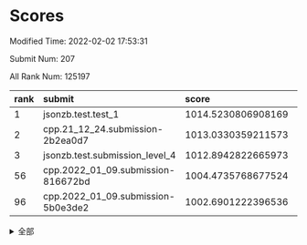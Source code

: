 # Scores

Modified Time: 2022-02-02 17:53:31

Submit Num: 207

All Rank Num: 125197

| rank |               submit               |       score        |       sigma        | pk_num |
| :--- | :--------------------------------- | :----------------- | :----------------- | :----- |
| 1    | jsonzb.test.test_1                 | 1014.5230806908169 | 0.8591874470177701 | 2421   |
| 2    | cpp.21_12_24.submission-2b2ea0d7   | 1013.0330359211573 | 0.784630561487922  | 2423   |
| 3    | jsonzb.test.submission_level_4     | 1012.8942822665973 | 0.8201100545660058 | 2415   |
| 56   | cpp.2022_01_09.submission-816672bd | 1004.4735768677524 | 0.7260186795481531 | 2421   |
| 96   | cpp.2022_01_09.submission-5b0e3de2 | 1002.6901222396536 | 0.7187002454171701 | 2417   |


<details>
<summary>全部</summary>

| rank |                 submit                 |       score        |       sigma        | pk_num |
| :--- | :------------------------------------- | :----------------- | :----------------- | :----- |
| 1    | jsonzb.test.test_1                     | 1014.5230806908169 | 0.8591874470177701 | 2421   |
| 2    | cpp.21_12_24.submission-2b2ea0d7       | 1013.0330359211573 | 0.784630561487922  | 2423   |
| 3    | jsonzb.test.submission_level_4         | 1012.8942822665973 | 0.8201100545660058 | 2415   |
| 4    | gobigger.level_3.submission_level_3_27 | 1012.1581055510568 | 0.7740266650710261 | 2420   |
| 5    | gobigger.level_3.submission_level_3_16 | 1011.3803320912915 | 0.7571505819805252 | 2421   |
| 6    | gobigger.level_3.submission_level_3_8  | 1011.2448301568509 | 0.7751118242069467 | 2425   |
| 7    | gobigger.level_3.submission_level_3_32 | 1011.1337453601459 | 0.7895946569481915 | 2419   |
| 8    | gobigger.level_3.submission_level_3_29 | 1011.0304429502703 | 0.7744603341553    | 2423   |
| 9    | gobigger.level_3.submission_level_3_2  | 1011.0187780849975 | 0.77437610073212   | 2414   |
| 10   | gobigger.level_3.submission_level_3_49 | 1010.7374244257653 | 0.7753613639194068 | 2418   |
| 11   | gobigger.level_3.submission_level_3_47 | 1010.6911577929026 | 0.7526055779484189 | 2422   |
| 12   | gobigger.level_3.submission_level_3_40 | 1010.6710183496574 | 0.7683837629924006 | 2418   |
| 13   | gobigger.level_3.submission_level_3_26 | 1010.6253779896895 | 0.7731081455016303 | 2419   |
| 14   | gobigger.level_3.submission_level_3_33 | 1010.6128311387956 | 0.7449082168174224 | 2422   |
| 15   | gobigger.level_3.submission_level_3_20 | 1010.4562374167515 | 0.7551541532185061 | 2423   |
| 16   | gobigger.level_3.submission_level_3_34 | 1010.374800266151  | 0.784958339614664  | 2422   |
| 17   | gobigger.level_3.submission_level_3_24 | 1010.372544582143  | 0.7642796057292808 | 2426   |
| 18   | gobigger.level_3.submission_level_3_35 | 1010.3202557760102 | 0.7586818353664928 | 2424   |
| 19   | gobigger.level_3.submission_level_3_28 | 1010.3170699684978 | 0.7587166924185051 | 2423   |
| 20   | gobigger.level_3.submission_level_3_23 | 1010.2267737189532 | 0.7552939290873472 | 2422   |
| 21   | gobigger.level_3.submission_level_3_44 | 1010.2217489103319 | 0.7535451800995769 | 2415   |
| 22   | gobigger.level_3.submission_level_3_11 | 1010.2016556860084 | 0.7591468844620646 | 2424   |
| 23   | gobigger.level_3.submission_level_3_39 | 1010.183851585737  | 0.7506419025303595 | 2420   |
| 24   | gobigger.level_3.submission_level_3_0  | 1010.1786800677944 | 0.7634087127124303 | 2421   |
| 25   | gobigger.level_3.submission_level_3_46 | 1010.1497990014393 | 0.7757861816047742 | 2422   |
| 26   | gobigger.level_3.submission_level_3_15 | 1010.1349070535442 | 0.7646699588441723 | 2416   |
| 27   | gobigger.level_3.submission_level_3_5  | 1010.1110681783549 | 0.783140265975688  | 2417   |
| 28   | gobigger.level_3.submission_level_3_17 | 1010.0503884569587 | 0.7405007268596865 | 2418   |
| 29   | gobigger.level_3.submission_level_3_41 | 1009.9564396505265 | 0.7815947841488226 | 2416   |
| 30   | gobigger.level_3.submission_level_3_30 | 1009.907299671569  | 0.7496766012912094 | 2415   |
| 31   | gobigger.level_3.submission_level_3_7  | 1009.8517900566937 | 0.7426771134345557 | 2418   |
| 32   | gobigger.level_3.submission_level_3_31 | 1009.8500424726709 | 0.7537380246382624 | 2422   |
| 33   | gobigger.level_3.submission_level_3_37 | 1009.8240405714222 | 0.7615177609149607 | 2419   |
| 34   | gobigger.level_3.submission_level_3_42 | 1009.7959726763423 | 0.7528278457853986 | 2421   |
| 35   | gobigger.level_3.submission_level_3_22 | 1009.7583498877702 | 0.7513911031506176 | 2416   |
| 36   | gobigger.level_3.submission_level_3_43 | 1009.7332932624811 | 0.7803894570795809 | 2426   |
| 37   | gobigger.level_3.submission_level_3_13 | 1009.5848166813296 | 0.7395561597998214 | 2416   |
| 38   | gobigger.level_3.submission_level_3_38 | 1009.5811013875824 | 0.756719454552719  | 2416   |
| 39   | gobigger.level_3.submission_level_3_10 | 1009.5453477208347 | 0.754404129507981  | 2428   |
| 40   | gobigger.level_3.submission_level_3_1  | 1009.3075861936599 | 0.7522568422222927 | 2420   |
| 41   | gobigger.level_3.submission_level_3_25 | 1009.3074787642149 | 0.7606016003773265 | 2424   |
| 42   | gobigger.level_3.submission_level_3_4  | 1009.2684822845745 | 0.7590799251127615 | 2417   |
| 43   | gobigger.level_3.submission_level_3_3  | 1009.2554810522403 | 0.7476913398537887 | 2420   |
| 44   | gobigger.level_3.submission_level_3_9  | 1009.1627132072962 | 0.7598924198248649 | 2418   |
| 45   | gobigger.level_3.submission_level_3_14 | 1009.0854784936558 | 0.7423333565077641 | 2424   |
| 46   | gobigger.level_3.submission_level_3_12 | 1009.0851749709351 | 0.7469338394932166 | 2413   |
| 47   | gobigger.level_3.submission_level_3_19 | 1009.0739321610247 | 0.7313090378718011 | 2419   |
| 48   | gobigger.level_3.submission_level_3_45 | 1009.0655029498944 | 0.7697872882403877 | 2423   |
| 49   | gobigger.level_3.submission_level_3_36 | 1008.9090351596574 | 0.7463860663281069 | 2417   |
| 50   | gobigger.level_3.submission_level_3_6  | 1008.8907952385782 | 0.7600448519425622 | 2422   |
| 51   | gobigger.level_3.submission_level_3_48 | 1008.5440883642832 | 0.7407696951214772 | 2424   |
| 52   | gobigger.level_3.submission_level_3_18 | 1008.5409540311692 | 0.7423364100772909 | 2421   |
| 53   | gobigger.level_3.submission_level_3_21 | 1008.2379543507695 | 0.7361937225603497 | 2424   |
| 54   | gobigger.level_1.submission_level_1_36 | 1005.2141992557371 | 0.7188956416522169 | 2416   |
| 55   | gobigger.level_1.submission_level_1_10 | 1004.9277889012236 | 0.7360804444129787 | 2414   |
| 56   | cpp.2022_01_09.submission-816672bd     | 1004.4735768677524 | 0.7260186795481531 | 2421   |
| 57   | gobigger.level_1.submission_level_1_31 | 1004.4088240406952 | 0.7129846051950491 | 2418   |
| 58   | gobigger.level_1.submission_level_1_46 | 1004.3339653728731 | 0.7255600374756203 | 2421   |
| 59   | gobigger.level_1.submission_level_1_23 | 1004.2201092255282 | 0.7153451786891336 | 2416   |
| 60   | gobigger.level_1.submission_level_1_5  | 1004.155433778242  | 0.7152794990242364 | 2418   |
| 61   | gobigger.level_1.submission_level_1_29 | 1004.1292975931501 | 0.7205157991954074 | 2421   |
| 62   | gobigger.level_1.submission_level_1_38 | 1003.9809747696773 | 0.7122367225929649 | 2418   |
| 63   | gobigger.level_1.submission_level_1_40 | 1003.9574158078249 | 0.7126627408610948 | 2417   |
| 64   | gobigger.level_1.submission_level_1_32 | 1003.8368702820258 | 0.7238466370800788 | 2424   |
| 65   | gobigger.level_1.submission_level_1_28 | 1003.8045879670763 | 0.7133543822545797 | 2416   |
| 66   | gobigger.level_1.submission_level_1_13 | 1003.8006527081111 | 0.7438923813153925 | 2415   |
| 67   | gobigger.level_1.submission_level_1_19 | 1003.7986189192484 | 0.7281809154019209 | 2418   |
| 68   | gobigger.level_1.submission_level_1_21 | 1003.7482660189206 | 0.7153416512116731 | 2417   |
| 69   | gobigger.level_1.submission_level_1_25 | 1003.7475460314339 | 0.7191982283149608 | 2418   |
| 70   | gobigger.level_1.submission_level_1_49 | 1003.7247741641806 | 0.7246247391403696 | 2419   |
| 71   | gobigger.level_1.submission_level_1_30 | 1003.718492983125  | 0.7149658885014938 | 2415   |
| 72   | gobigger.level_1.submission_level_1_41 | 1003.6827339844167 | 0.7149886981134437 | 2416   |
| 73   | gobigger.level_1.submission_level_1_26 | 1003.6000134927865 | 0.7185624501200343 | 2422   |
| 74   | gobigger.level_1.submission_level_1_12 | 1003.5634536534179 | 0.729588331665091  | 2419   |
| 75   | gobigger.level_1.submission_level_1_27 | 1003.4962037806046 | 0.7135675572576875 | 2422   |
| 76   | gobigger.level_1.submission_level_1_9  | 1003.4825214180717 | 0.7226160471424109 | 2420   |
| 77   | gobigger.level_1.submission_level_1_4  | 1003.4642335962718 | 0.727270265698426  | 2414   |
| 78   | gobigger.level_1.submission_level_1_22 | 1003.4620283388232 | 0.7347437020659253 | 2424   |
| 79   | gobigger.level_1.submission_level_1_42 | 1003.4389216130311 | 0.7110384004745693 | 2422   |
| 80   | gobigger.level_1.submission_level_1_0  | 1003.4313160251222 | 0.7167073226519375 | 2420   |
| 81   | gobigger.level_1.submission_level_1_48 | 1003.4086866582886 | 0.7216826422395819 | 2422   |
| 82   | gobigger.level_1.submission_level_1_20 | 1003.3976729682063 | 0.7188028750552503 | 2423   |
| 83   | gobigger.level_1.submission_level_1_16 | 1003.3957885046087 | 0.715030638999175  | 2420   |
| 84   | gobigger.level_1.submission_level_1_24 | 1003.2015158186844 | 0.7182657366729801 | 2419   |
| 85   | gobigger.level_1.submission_level_1_1  | 1003.1271380156891 | 0.7140002899450133 | 2422   |
| 86   | gobigger.level_1.submission_level_1_44 | 1003.088955354645  | 0.7117982856858702 | 2420   |
| 87   | gobigger.level_1.submission_level_1_14 | 1003.0884514572886 | 0.7299045286496252 | 2419   |
| 88   | gobigger.level_1.submission_level_1_43 | 1003.0724626458328 | 0.7102600473323615 | 2418   |
| 89   | gobigger.level_1.submission_level_1_18 | 1003.0674897591322 | 0.7141823886465696 | 2424   |
| 90   | gobigger.level_1.submission_level_1_45 | 1003.0056282550744 | 0.7224658699317558 | 2420   |
| 91   | gobigger.level_1.submission_level_1_34 | 1002.9564625667002 | 0.7232431501015628 | 2419   |
| 92   | gobigger.level_1.submission_level_1_39 | 1002.926464414343  | 0.7256706009601585 | 2417   |
| 93   | gobigger.level_1.submission_level_1_2  | 1002.8845041290289 | 0.7116415042185305 | 2421   |
| 94   | gobigger.level_1.submission_level_1_15 | 1002.8650509269463 | 0.7206041622942034 | 2415   |
| 95   | gobigger.level_1.submission_level_1_6  | 1002.7522000678424 | 0.7175883430439998 | 2418   |
| 96   | cpp.2022_01_09.submission-5b0e3de2     | 1002.6901222396536 | 0.7187002454171701 | 2417   |
| 97   | gobigger.level_1.submission_level_1_17 | 1002.6195836941995 | 0.7050837672631195 | 2416   |
| 98   | gobigger.level_1.submission_level_1_47 | 1002.5815091667006 | 0.724026674291466  | 2417   |
| 99   | gobigger.level_1.submission_level_1_37 | 1002.533346141993  | 0.7198353561305045 | 2420   |
| 100  | gobigger.level_1.submission_level_1_3  | 1002.5130576615206 | 0.7204951426469514 | 2422   |
| 101  | gobigger.level_1.submission_level_1_7  | 1002.437568892505  | 0.7137690639585191 | 2420   |
| 102  | gobigger.level_1.submission_level_1_11 | 1002.3365099700424 | 0.7095403446842288 | 2422   |
| 103  | gobigger.level_1.submission_level_1_8  | 1002.171337482597  | 0.7188164653463424 | 2416   |
| 104  | gobigger.level_1.submission_level_1_35 | 1001.7222593379669 | 0.7126682548833809 | 2419   |
| 105  | gobigger.level_1.submission_level_1_33 | 1001.4264505945343 | 0.725777081086236  | 2420   |
| 106  | gobigger.random.submission_random_22   | 997.8782618537082  | 0.7070819909460074 | 2418   |
| 107  | gobigger.random.submission_random_12   | 997.3041668053723  | 0.7108210213414258 | 2415   |
| 108  | gobigger.random.submission_random_32   | 997.0337276864336  | 0.7013961155783662 | 2417   |
| 109  | gobigger.random.submission_random_19   | 997.0238200040218  | 0.7049759475664605 | 2418   |
| 110  | gobigger.random.submission_random_24   | 997.0030265001519  | 0.7089029840612188 | 2419   |
| 111  | gobigger.random.submission_random_1    | 996.794765174131   | 0.6988630280938233 | 2416   |
| 112  | gobigger.random.submission_random_48   | 996.7770017691107  | 0.7047242260733559 | 2415   |
| 113  | gobigger.random.submission_random_44   | 996.6706016698873  | 0.7126456453568432 | 2416   |
| 114  | gobigger.random.submission_random_31   | 996.6589484931428  | 0.714901739078939  | 2422   |
| 115  | gobigger.random.submission_random_46   | 996.6090798296212  | 0.7182421910706895 | 2422   |
| 116  | gobigger.random.submission_random_21   | 996.559405516234   | 0.7157689190116429 | 2419   |
| 117  | gobigger.random.submission_random_23   | 996.4258253475143  | 0.7100345497751899 | 2417   |
| 118  | gobigger.random.submission_random_28   | 996.4247235256253  | 0.7155756186021613 | 2421   |
| 119  | gobigger.random.submission_random_25   | 996.4133239194285  | 0.7120424201577471 | 2417   |
| 120  | gobigger.random.submission_random_16   | 996.21164311032    | 0.7210107865017491 | 2424   |
| 121  | gobigger.random.submission_random_6    | 996.1680280142193  | 0.7188448898505544 | 2418   |
| 122  | gobigger.random.submission_random_36   | 996.1669828937112  | 0.7072707853798534 | 2415   |
| 123  | gobigger.random.submission_random_40   | 996.1612089603417  | 0.713452841432663  | 2425   |
| 124  | gobigger.random.submission_random_11   | 996.1509496442533  | 0.7041009930536775 | 2424   |
| 125  | gobigger.random.submission_random_9    | 996.1265928886705  | 0.7000956619964869 | 2416   |
| 126  | gobigger.random.submission_random_27   | 996.0992164592598  | 0.7124961436014356 | 2416   |
| 127  | gobigger.random.submission_random_29   | 996.0612998119666  | 0.7166755489477574 | 2417   |
| 128  | gobigger.random.submission_random_39   | 996.0384362136234  | 0.7065353550772835 | 2421   |
| 129  | gobigger.random.submission_random_41   | 995.8590705562467  | 0.713164053071429  | 2420   |
| 130  | gobigger.random.submission_random_34   | 995.8418424372763  | 0.7234158522621512 | 2417   |
| 131  | gobigger.random.submission_random_42   | 995.8093194119729  | 0.7247903650168536 | 2423   |
| 132  | gobigger.random.submission_random_26   | 995.7612165008494  | 0.7140667271241499 | 2411   |
| 133  | gobigger.random.submission_random_4    | 995.7392793161142  | 0.7152638598532055 | 2417   |
| 134  | gobigger.random.submission_random_5    | 995.70117983758    | 0.7072166315179096 | 2421   |
| 135  | gobigger.random.submission_random_8    | 995.6456209439066  | 0.7133141549547307 | 2417   |
| 136  | gobigger.random.submission_random_45   | 995.6069407405196  | 0.704782735497719  | 2418   |
| 137  | gobigger.random.submission_random_30   | 995.6046206525355  | 0.7172458498647538 | 2425   |
| 138  | gobigger.random.submission_random_17   | 995.5083150869162  | 0.7105808185252804 | 2420   |
| 139  | gobigger.random.submission_random_2    | 995.5025733464676  | 0.7184404312574828 | 2418   |
| 140  | gobigger.random.submission_random_49   | 995.451885092316   | 0.6976692039721576 | 2420   |
| 141  | gobigger.random.submission_random_13   | 995.3296842643105  | 0.7112208972910892 | 2422   |
| 142  | gobigger.random.submission_random_38   | 995.3078828922398  | 0.7184630504415667 | 2424   |
| 143  | gobigger.random.submission_random_47   | 995.28470648967    | 0.7064000122549431 | 2426   |
| 144  | gobigger.random.submission_random_10   | 995.2654442114364  | 0.7186353674134437 | 2413   |
| 145  | gobigger.random.submission_random_7    | 995.2568070946446  | 0.7067329450945223 | 2422   |
| 146  | gobigger.random.submission_random_15   | 995.248610305632   | 0.7259437241649099 | 2417   |
| 147  | gobigger.random.submission_random_3    | 995.1736970281943  | 0.7157849429148965 | 2422   |
| 148  | gobigger.random.submission_random_43   | 995.0263291648555  | 0.7093832931557073 | 2414   |
| 149  | gobigger.random.submission_random_18   | 995.0075721971069  | 0.7171787278537785 | 2412   |
| 150  | gobigger.random.submission_random_37   | 994.9178419349884  | 0.708286215413945  | 2420   |
| 151  | gobigger.random.submission_random_33   | 994.8660198189694  | 0.7130439477963805 | 2415   |
| 152  | gobigger.random.submission_random_14   | 994.698841792119   | 0.715489600118906  | 2417   |
| 153  | gobigger.random.submission_random_35   | 994.6393719640381  | 0.7225664970812907 | 2418   |
| 154  | gobigger.random.submission_random_20   | 994.4380053907254  | 0.7266602201881145 | 2422   |
| 155  | gobigger.level_2.submission_level_2_34 | 994.080036394743   | 0.7299717103380123 | 2421   |
| 156  | gobigger.random.submission_random_0    | 993.7600125490569  | 0.7139569456200572 | 2417   |
| 157  | gobigger.level_2.submission_level_2_20 | 993.6965544007082  | 0.7460361392196889 | 2422   |
| 158  | gobigger.level_2.submission_level_2_1  | 993.0830712273024  | 0.7194765796511265 | 2419   |
| 159  | gobigger.level_2.submission_level_2_10 | 993.0823621222963  | 0.7605575619631615 | 2420   |
| 160  | gobigger.level_2.submission_level_2_40 | 993.0749796606751  | 0.715679041245817  | 2416   |
| 161  | gobigger.level_2.submission_level_2_36 | 993.0509605764561  | 0.7394125409010555 | 2424   |
| 162  | gobigger.level_2.submission_level_2_2  | 993.0081956535455  | 0.741526771497881  | 2418   |
| 163  | gobigger.level_2.submission_level_2_19 | 992.9947969961808  | 0.7567087073583223 | 2420   |
| 164  | gobigger.level_2.submission_level_2_23 | 992.9194697661335  | 0.7422632193872972 | 2418   |
| 165  | gobigger.level_2.submission_level_2_6  | 992.8978527670448  | 0.723722516027939  | 2420   |
| 166  | gobigger.level_2.submission_level_2_21 | 992.6962693050676  | 0.7408918720811879 | 2422   |
| 167  | gobigger.level_2.submission_level_2_41 | 992.6320157467052  | 0.7295358332278007 | 2418   |
| 168  | gobigger.level_2.submission_level_2_13 | 992.461358563417   | 0.7561315928154172 | 2422   |
| 169  | gobigger.level_2.submission_level_2_29 | 992.4612799427572  | 0.7664568836623613 | 2419   |
| 170  | gobigger.level_2.submission_level_2_31 | 992.3127615464745  | 0.732422787605807  | 2421   |
| 171  | gobigger.level_2.submission_level_2_15 | 992.263274573512   | 0.7500447848764109 | 2419   |
| 172  | gobigger.level_2.submission_level_2_14 | 992.2436672267753  | 0.732024916478818  | 2415   |
| 173  | gobigger.level_2.submission_level_2_27 | 992.2404971560277  | 0.7473346245831324 | 2420   |
| 174  | gobigger.level_2.submission_level_2_22 | 992.2085649744913  | 0.7428349459859552 | 2420   |
| 175  | gobigger.level_2.submission_level_2_28 | 992.1694889831654  | 0.7559386034089528 | 2419   |
| 176  | gobigger.level_2.submission_level_2_49 | 992.1667361165617  | 0.7436057271365204 | 2414   |
| 177  | gobigger.level_2.submission_level_2_8  | 992.1013281540213  | 0.7567702789921655 | 2421   |
| 178  | gobigger.level_2.submission_level_2_0  | 992.0809871088793  | 0.7572603679411111 | 2423   |
| 179  | gobigger.level_2.submission_level_2_39 | 992.0421636184191  | 0.74435714289103   | 2419   |
| 180  | gobigger.level_2.submission_level_2_7  | 992.028565538994   | 0.7417938748271039 | 2422   |
| 181  | gobigger.level_2.submission_level_2_30 | 991.9808682403963  | 0.7457176724202328 | 2418   |
| 182  | gobigger.level_2.submission_level_2_11 | 991.9701214655254  | 0.7632370585776741 | 2418   |
| 183  | gobigger.level_2.submission_level_2_3  | 991.9566702157316  | 0.7519981680042404 | 2419   |
| 184  | gobigger.level_2.submission_level_2_5  | 991.9508448540699  | 0.7500928452901383 | 2418   |
| 185  | gobigger.level_2.submission_level_2_16 | 991.905831624492   | 0.7360844303225075 | 2421   |
| 186  | gobigger.level_2.submission_level_2_17 | 991.874559860238   | 0.7311514893293997 | 2413   |
| 187  | gobigger.level_2.submission_level_2_24 | 991.8105526542353  | 0.7444094765616679 | 2422   |
| 188  | gobigger.level_2.submission_level_2_48 | 991.7847662672275  | 0.7409713773283145 | 2418   |
| 189  | gobigger.level_2.submission_level_2_35 | 991.7324114778752  | 0.7480175921060869 | 2413   |
| 190  | gobigger.level_2.submission_level_2_46 | 991.7092015847165  | 0.7408730512699946 | 2418   |
| 191  | gobigger.level_2.submission_level_2_42 | 991.5690098034622  | 0.7284315881993019 | 2416   |
| 192  | gobigger.level_2.submission_level_2_12 | 991.5274049042602  | 0.7643721433898181 | 2418   |
| 193  | gobigger.level_2.submission_level_2_38 | 991.317874645435   | 0.7490317398912226 | 2422   |
| 194  | gobigger.level_2.submission_level_2_45 | 991.1853575053204  | 0.7562735799942157 | 2424   |
| 195  | gobigger.level_2.submission_level_2_4  | 991.0965069062349  | 0.7698945597074836 | 2420   |
| 196  | gobigger.level_2.submission_level_2_37 | 991.0629863177876  | 0.7582382415823345 | 2417   |
| 197  | gobigger.level_2.submission_level_2_26 | 991.0112759644056  | 0.7443426372085324 | 2420   |
| 198  | gobigger.level_2.submission_level_2_47 | 990.9213775347589  | 0.7622417016358031 | 2421   |
| 199  | gobigger.level_2.submission_level_2_25 | 990.8676754023469  | 0.7572758245551585 | 2417   |
| 200  | gobigger.level_2.submission_level_2_43 | 990.771735452787   | 0.7689156636605895 | 2423   |
| 201  | gobigger.level_2.submission_level_2_18 | 990.6675973534503  | 0.7574125777811459 | 2420   |
| 202  | gobigger.level_2.submission_level_2_33 | 990.6262531246563  | 0.753208067336036  | 2419   |
| 203  | gobigger.level_2.submission_level_2_32 | 990.5594185901592  | 0.7533102626591738 | 2415   |
| 204  | gobigger.level_2.submission_level_2_44 | 990.4139915584045  | 0.7701609371223141 | 2414   |
| 205  | gobigger.level_2.submission_level_2_9  | 990.3294110024011  | 0.7667342823939562 | 2416   |
| 206  | gobigger.none.submission_none_0        | 976.5916885724776  | 1.4352960709637248 | 2419   |
| 207  | gobigger.none.submission_none_1        | 976.4328093005867  | 1.3751157551939284 | 2425   |

</details>